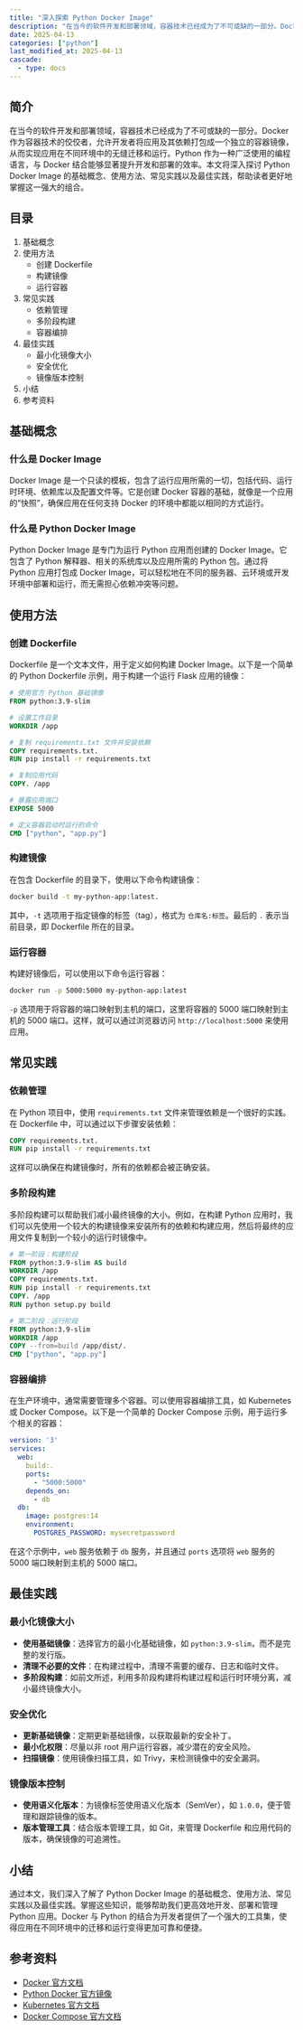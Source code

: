 ```yaml
---
title: "深入探索 Python Docker Image"
description: "在当今的软件开发和部署领域，容器技术已经成为了不可或缺的一部分。Docker 作为容器技术的佼佼者，允许开发者将应用及其依赖打包成一个独立的容器镜像，从而实现应用在不同环境中的无缝迁移和运行。Python 作为一种广泛使用的编程语言，与 Docker 结合能够显著提升开发和部署的效率。本文将深入探讨 Python Docker Image 的基础概念、使用方法、常见实践以及最佳实践，帮助读者更好地掌握这一强大的组合。"
date: 2025-04-13
categories: ["python"]
last_modified_at: 2025-04-13
cascade:
  - type: docs
---
```



## 简介
在当今的软件开发和部署领域，容器技术已经成为了不可或缺的一部分。Docker 作为容器技术的佼佼者，允许开发者将应用及其依赖打包成一个独立的容器镜像，从而实现应用在不同环境中的无缝迁移和运行。Python 作为一种广泛使用的编程语言，与 Docker 结合能够显著提升开发和部署的效率。本文将深入探讨 Python Docker Image 的基础概念、使用方法、常见实践以及最佳实践，帮助读者更好地掌握这一强大的组合。

<!-- more -->
## 目录
1. 基础概念
2. 使用方法
    - 创建 Dockerfile
    - 构建镜像
    - 运行容器
3. 常见实践
    - 依赖管理
    - 多阶段构建
    - 容器编排
4. 最佳实践
    - 最小化镜像大小
    - 安全优化
    - 镜像版本控制
5. 小结
6. 参考资料

## 基础概念
### 什么是 Docker Image
Docker Image 是一个只读的模板，包含了运行应用所需的一切，包括代码、运行时环境、依赖库以及配置文件等。它是创建 Docker 容器的基础，就像是一个应用的“快照”，确保应用在任何支持 Docker 的环境中都能以相同的方式运行。

### 什么是 Python Docker Image
Python Docker Image 是专门为运行 Python 应用而创建的 Docker Image。它包含了 Python 解释器、相关的系统库以及应用所需的 Python 包。通过将 Python 应用打包成 Docker Image，可以轻松地在不同的服务器、云环境或开发环境中部署和运行，而无需担心依赖冲突等问题。

## 使用方法
### 创建 Dockerfile
Dockerfile 是一个文本文件，用于定义如何构建 Docker Image。以下是一个简单的 Python Dockerfile 示例，用于构建一个运行 Flask 应用的镜像：

```Dockerfile
# 使用官方 Python 基础镜像
FROM python:3.9-slim

# 设置工作目录
WORKDIR /app

# 复制 requirements.txt 文件并安装依赖
COPY requirements.txt.
RUN pip install -r requirements.txt

# 复制应用代码
COPY. /app

# 暴露应用端口
EXPOSE 5000

# 定义容器启动时运行的命令
CMD ["python", "app.py"]
```

### 构建镜像
在包含 Dockerfile 的目录下，使用以下命令构建镜像：

```bash
docker build -t my-python-app:latest.
```

其中，`-t` 选项用于指定镜像的标签（tag），格式为 `仓库名:标签`。最后的 `.` 表示当前目录，即 Dockerfile 所在的目录。

### 运行容器
构建好镜像后，可以使用以下命令运行容器：

```bash
docker run -p 5000:5000 my-python-app:latest
```

`-p` 选项用于将容器的端口映射到主机的端口，这里将容器的 5000 端口映射到主机的 5000 端口。这样，就可以通过浏览器访问 `http://localhost:5000` 来使用应用。

## 常见实践
### 依赖管理
在 Python 项目中，使用 `requirements.txt` 文件来管理依赖是一个很好的实践。在 Dockerfile 中，可以通过以下步骤安装依赖：

```Dockerfile
COPY requirements.txt.
RUN pip install -r requirements.txt
```

这样可以确保在构建镜像时，所有的依赖都会被正确安装。

### 多阶段构建
多阶段构建可以帮助我们减小最终镜像的大小。例如，在构建 Python 应用时，我们可以先使用一个较大的构建镜像来安装所有的依赖和构建应用，然后将最终的应用文件复制到一个较小的运行时镜像中。

```Dockerfile
# 第一阶段：构建阶段
FROM python:3.9-slim AS build
WORKDIR /app
COPY requirements.txt.
RUN pip install -r requirements.txt
COPY. /app
RUN python setup.py build

# 第二阶段：运行阶段
FROM python:3.9-slim
WORKDIR /app
COPY --from=build /app/dist/.
CMD ["python", "app.py"]
```

### 容器编排
在生产环境中，通常需要管理多个容器。可以使用容器编排工具，如 Kubernetes 或 Docker Compose。以下是一个简单的 Docker Compose 示例，用于运行多个相关的容器：

```yaml
version: '3'
services:
  web:
    build:.
    ports:
      - "5000:5000"
    depends_on:
      - db
  db:
    image: postgres:14
    environment:
      POSTGRES_PASSWORD: mysecretpassword
```

在这个示例中，`web` 服务依赖于 `db` 服务，并且通过 `ports` 选项将 `web` 服务的 5000 端口映射到主机的 5000 端口。

## 最佳实践
### 最小化镜像大小
- **使用基础镜像**：选择官方的最小化基础镜像，如 `python:3.9-slim`，而不是完整的发行版。
- **清理不必要的文件**：在构建过程中，清理不需要的缓存、日志和临时文件。
- **多阶段构建**：如前文所述，利用多阶段构建将构建过程和运行时环境分离，减小最终镜像大小。

### 安全优化
- **更新基础镜像**：定期更新基础镜像，以获取最新的安全补丁。
- **最小化权限**：尽量以非 root 用户运行容器，减少潜在的安全风险。
- **扫描镜像**：使用镜像扫描工具，如 Trivy，来检测镜像中的安全漏洞。

### 镜像版本控制
- **使用语义化版本**：为镜像标签使用语义化版本（SemVer），如 `1.0.0`，便于管理和跟踪镜像的版本。
- **版本管理工具**：结合版本管理工具，如 Git，来管理 Dockerfile 和应用代码的版本，确保镜像的可追溯性。

## 小结
通过本文，我们深入了解了 Python Docker Image 的基础概念、使用方法、常见实践以及最佳实践。掌握这些知识，能够帮助我们更高效地开发、部署和管理 Python 应用。Docker 与 Python 的结合为开发者提供了一个强大的工具集，使得应用在不同环境中的迁移和运行变得更加可靠和便捷。

## 参考资料
- [Docker 官方文档](https://docs.docker.com/)
- [Python Docker 官方镜像](https://hub.docker.com/_/python)
- [Kubernetes 官方文档](https://kubernetes.io/docs/)
- [Docker Compose 官方文档](https://docs.docker.com/compose/)